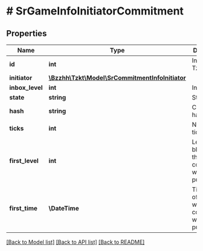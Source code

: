# # SrGameInfoInitiatorCommitment

## Properties

Name | Type | Description | Notes
------------ | ------------- | ------------- | -------------
**id** | **int** | Internal TzKT id. | [optional]
**initiator** | [**\Bzzhh\Tzkt\Model\SrCommitmentInfoInitiator**](SrCommitmentInfoInitiator.md) |  | [optional]
**inbox_level** | **int** | Inbox level | [optional]
**state** | **string** | State hash | [optional]
**hash** | **string** | Commitment hash | [optional]
**ticks** | **int** | Number of ticks | [optional]
**first_level** | **int** | Level of the block where the commitment was first published. | [optional]
**first_time** | **\DateTime** | Timestamp of the block where the commitment was first published. | [optional]

[[Back to Model list]](../../README.md#models) [[Back to API list]](../../README.md#endpoints) [[Back to README]](../../README.md)
